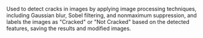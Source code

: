 Used to detect cracks in images by applying image processing techniques, including Gaussian blur, Sobel filtering, and nonmaximum suppression, and labels the images as "Cracked" or "Not Cracked" based on the detected features, saving the results and modified images.
